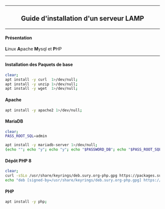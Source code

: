 --------------------------------------------------------------------------------------------------------------------------------
## <p align='center'> Guide d'installation d'un serveur LAMP </p>

--------------------------------------------------------------------------------------------------------------------------------
#### Présentation
**L**inux **A**pache **M**ysql et **P**HP



--------------------------------------------------------------------------------------------------------------------------------
#### Installation des Paquets de base
```bash
clear;
apt install -y curl  1>/dev/null;
apt install -y unzip 1>/dev/null;
apt install -y wget  1>/dev/null;
```

#### Apache
```bash
apt install -y apache2 1>/dev/null;
```

#### MariaDB
```bash
clear;
PASS_ROOT_SQL=admin

apt install -y mariadb-server 1>/dev/null;
(echo ""; echo "y"; echo "y"; echo "$PASSWORD_DB"; echo "$PASS_ROOT_SQL"; echo "y"; echo "y"; echo "y"; echo "y") | mysql_secure_installation > /root/mariadb_install.log;
```

#### Dépôt PHP 8
```bash
clear;
curl -sSLo /usr/share/keyrings/deb.sury.org-php.gpg https://packages.sury.org/php/apt.gpg;
echo "deb [signed-by=/usr/share/keyrings/deb.sury.org-php.gpg] https://packages.sury.org/php/ $(lsb_release -sc) main" > /etc/apt/sources.list.d/php.list; apt update 1>/dev/null;
```

#### PHP
```bash
apt install -y php;
```
